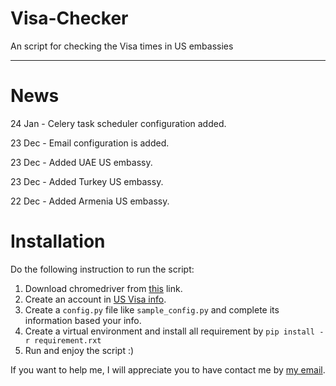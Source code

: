 # Visa-Checker
An script for checking the Visa times in US embassies

------------------------

# News
24 Jan - Celery task scheduler configuration added.

23 Dec - Email configuration is added.

23 Dec - Added UAE US embassy.

23 Dec - Added Turkey US embassy.

22 Dec - Added Armenia US embassy.


# Installation

Do the following instruction to run the script:

1. Download chromedriver from <a href="https://chromedriver.chromium.org">this</a> link.
2. Create an account in <a href="https://ais.usvisa-info.com/"> US Visa info</a>.
3. Create a `config.py` file like `sample_config.py` and complete its information based your info.
4. Create a virtual environment and install all requirement by `pip install -r requirement.rxt`
5. Run and enjoy the script :)

If you want to help me, I will appreciate you to have contact me by <a href="mohammadhadi.omidi95@gmial.com">my email</a>.
